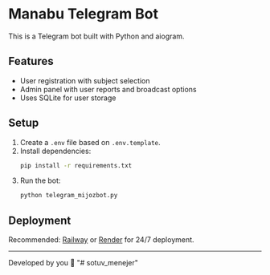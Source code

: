 # Manabu Telegram Bot

This is a Telegram bot built with Python and aiogram.

## Features

- User registration with subject selection
- Admin panel with user reports and broadcast options
- Uses SQLite for user storage

## Setup

1. Create a `.env` file based on `.env.template`.
2. Install dependencies:
   ```bash
   pip install -r requirements.txt
   ```
3. Run the bot:
   ```bash
   python telegram_mijozbot.py 
   ```

## Deployment

Recommended: [Railway](https://railway.app) or [Render](https://render.com) for 24/7 deployment.

---
Developed by you 🚀
"# sotuv_menejer" 

